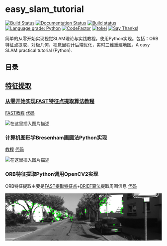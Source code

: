 # easy_slam_tutorial

[![Build Status](https://travis-ci.org/AtsushiSakai/PythonRobotics.svg?branch=master)](https://travis-ci.org/varyshare/easy_slam_tutorial)
[![Documentation Status](https://readthedocs.org/projects/pythonrobotics/badge/?version=latest)](https://github.com/varyshare/easy_slam_tutorial/blob/master/README.md)
[![Build status](https://ci.appveyor.com/api/projects/status/sb279kxuv1be391g?svg=true)](https://ci.appveyor.com/project/varyshare/easy_slam_tutorial)
[![Language grade: Python](https://img.shields.io/lgtm/grade/python/g/AtsushiSakai/PythonRobotics.svg?logo=lgtm&logoWidth=18)](https://lgtm.com/projects/g/AtsushiSakai/PythonRobotics/context:python)
[![CodeFactor](https://www.codefactor.io/repository/github/atsushisakai/pythonrobotics/badge/master)](https://www.codefactor.io/repository/github/varyshare/easy_slam_tutorial/overview/master)
[![tokei](https://tokei.rs/b1/github/varyshare/easy_slam_tutorial/)](https://github.com/AtsushiSakai/PythonRobotics)
[![Say Thanks!](https://img.shields.io/badge/Say%20Thanks-!-1EAEDB.svg)](https://www.zhihu.com/people/yuanmuou/activities)

简单的从零开始实现视觉SLAM理论与实践教程，使用Python实现。包括：ORB特征点提取，对极几何，视觉里程计后端优化，实时三维重建地图。A easy SLAM practical tutorial (Python).

## 目录

##  [特征提取](./feature_extract/)
###  [从零开始实现FAST特征点提取算法教程](./feature_extract/从零开始实现FAST特征点提取算法教程.md)
[FAST教程](./feature_extract/从零开始实现FAST特征点提取算法教程.md) [代码](./feature_extract/FAST_feature_extraction.py)

![在这里插入图片描述](https://img-blog.csdnimg.cn/20190722103253875.png?x-oss-process=image/watermark,type_ZmFuZ3poZW5naGVpdGk,shadow_10,text_aHR0cHM6Ly9ibG9nLmNzZG4ubmV0L3ZhcnlzaGFyZQ==,size_16,color_FFFFFF,t_70)

### 计算机图形学Bresenham画圆法Python实现
[教程](./feature_extract/Bresenham布雷森汉姆算法画圆教程.md) [代码](./feature_extract/bresenham_circle.py)

![在这里插入图片描述](https://img-blog.csdnimg.cn/20190721174903599.png?x-oss-process=image/watermark,type_ZmFuZ3poZW5naGVpdGk,shadow_10,text_aHR0cHM6Ly9ibG9nLmNzZG4ubmV0L3ZhcnlzaGFyZQ==,size_16,color_FFFFFF,t_70)

### ORB特征提取Python调用OpenCV2实现
ORB特征提取主要是[FAST提取特征点](./feature_extract/从零开始实现FAST特征点提取算法教程.md)+[BRIEF算法](https://blog.csdn.net/varyshare/article/details/96568030)提取周围信息
[代码](./feature_extract/ORB_feature_extract.py)

![1563794343832](./img/orb_效果图.png)
